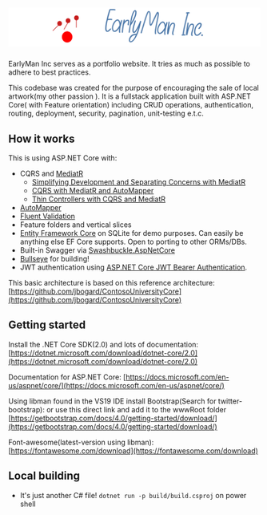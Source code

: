 # ![EarlyMan](logo.png)

EarlyMan Inc serves as a portfolio website. It tries as much as possible to adhere to best practices.


This codebase was created for the purpose of encouraging the sale of local artwork(my other passion ). It is a fullstack application built with ASP.NET Core( with Feature orientation) including CRUD operations, authentication, routing, deployment, security, pagination, unit-testing e.t.c.

## How it works

This is using ASP.NET Core with:

- CQRS and [MediatR](https://github.com/jbogard/MediatR)
  - [Simplifying Development and Separating Concerns with MediatR](https://blogs.msdn.microsoft.com/cdndevs/2016/01/26/simplifying-development-and-separating-concerns-with-mediatr/)
  - [CQRS with MediatR and AutoMapper](https://lostechies.com/jimmybogard/2015/05/05/cqrs-with-mediatr-and-automapper/)
  - [Thin Controllers with CQRS and MediatR](https://codeopinion.com/thin-controllers-cqrs-mediatr/)
- [AutoMapper](http://automapper.org)
- [Fluent Validation](https://github.com/JeremySkinner/FluentValidation)
- Feature folders and vertical slices
- [Entity Framework Core](https://docs.microsoft.com/en-us/ef/) on SQLite for demo purposes. Can easily be anything else EF Core supports. Open to porting to other ORMs/DBs.
- Built-in Swagger via [Swashbuckle.AspNetCore](https://github.com/domaindrivendev/Swashbuckle.AspNetCore)
- [Bullseye](https://github.com/adamralph/bullseye) for building!
- JWT authentication using [ASP.NET Core JWT Bearer Authentication](https://github.com/aspnet/Security/tree/master/src/Microsoft.AspNetCore.Authentication.JwtBearer).

This basic architecture is based on this reference architecture: [https://github.com/jbogard/ContosoUniversityCore](https://github.com/jbogard/ContosoUniversityCore)

## Getting started

Install the .NET Core SDK(2.0) and lots of documentation: [https://dotnet.microsoft.com/download/dotnet-core/2.0](https://dotnet.microsoft.com/download/dotnet-core/2.0)

Documentation for ASP.NET Core: [https://docs.microsoft.com/en-us/aspnet/core/](https://docs.microsoft.com/en-us/aspnet/core/)

Using libman found in the VS19 IDE install
Bootstrap(Search for twitter-bootstrap): or use this direct link and add it to the wwwRoot folder [https://getbootstrap.com/docs/4.0/getting-started/download/](https://getbootstrap.com/docs/4.0/getting-started/download/)

Font-awesome(latest-version using libman): [https://fontawesome.com/download](https://fontawesome.com/download)

## Local building

- It's just another C# file!   `dotnet run -p build/build.csproj` on power shell
